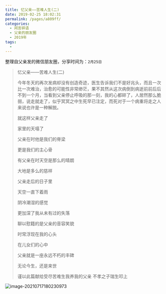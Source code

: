```yaml
---
title: 忆父亲——苦难人生(二)
date: 2019-02-25 18:02:31
permalink: /pages/a809ff/
categories:
  - 闲言碎语
  - 父亲的朋友圈
  - 2019年
tags:
  - 
---
```

整理自父亲发的微信朋友圈，分享时间为：`2月25日`



> 忆父亲——苦难人生(二)
>
> 今年冬天的再次发病却没有创造奇迹，医生告诉我们不是好兆头，而且一次比一次难治，治愈的可能性非常缈茫，果不其然从这次病倒到病逝前前后后不到一个月，当看到父亲停止呼吸的那一刻，我的心都碎了，人居然那么脆弱，说走就走了，似乎冥冥之中生死早已注定，而死对于一个病重将走之人来说也许是一种解脱。
>
> 
>
> 就这样父亲走了
>
> 家里的天塌了
>
> 父亲在时他是我们的脊梁
>
> 更是我们的主心骨
>
> 有父亲在时天空是那么的晴朗
>
> 大地是多么的慈祥
>
> 父亲走后的日子里
>
> 天空一直下着雨
>
> 阴冷潮湿的感觉
>
> 更加深了我从未有过的失落
>
> 聊以慰籍的是父亲的音容笑貌
>
> 时常浮现在我的心头
>
> 在儿女们的心中
>
> 父亲就是一座永远不朽的丰碑
>
> 无论今生，还是来世
>
> 
>
> 
>
> 谨以此篇献给受尽苦难生我养我的父亲
> 不孝之子瑞生叩上

![image-20210717180230973](https://tvax3.sinaimg.cn/large/008k1Yt0ly1gskcjgrr7sj30fh0qdn4o.jpg)